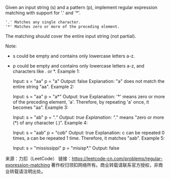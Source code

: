 Given an input string (s) and a pattern (p), implement regular expression matching with support for '.' and '*'.

    '.' Matches any single character.
    '*' Matches zero or more of the preceding element.
The matching should cover the entire input string (not partial).

Note:

* s could be empty and contains only lowercase letters a-z.
* p could be empty and contains only lowercase letters a-z, and characters like . or *.
Example 1:

    Input:
    s = "aa"
    p = "a"
    Output: false
    Explanation: "a" does not match the entire string "aa".
Example 2:

    Input:
    s = "aa"
    p = "a*"
    Output: true
    Explanation: '*' means zero or more of the preceding element, 'a'. Therefore, by repeating 'a' once, it becomes "aa".
Example 3:

    Input:
    s = "ab"
    p = ".*"
    Output: true
    Explanation: ".*" means "zero or more (*) of any character (.)".
Example 4:

    Input:
    s = "aab"
    p = "c*a*b"
    Output: true
    Explanation: c can be repeated 0 times, a can be repeated 1 time. Therefore, it matches "aab".
Example 5:

    Input:
    s = "mississippi"
    p = "mis*is*p*."
    Output: false

来源：力扣（LeetCode）
链接：https://leetcode-cn.com/problems/regular-expression-matching
著作权归领扣网络所有。商业转载请联系官方授权，非商业转载请注明出处。
